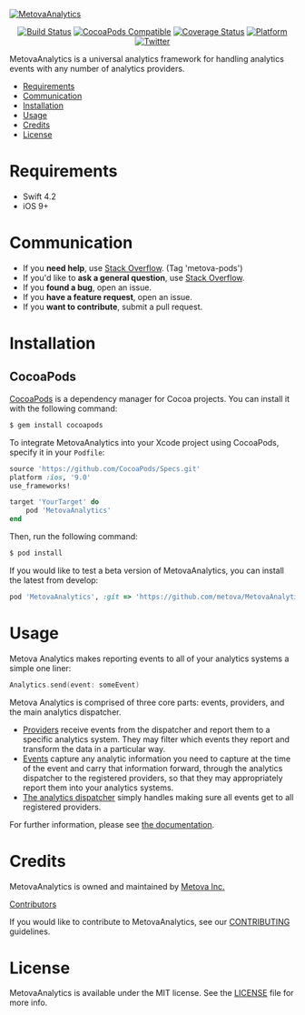 [![MetovaAnalytics](https://github.com/metova/MetovaAnalytics/blob/master/Assets/MetovaAnalytics.png?raw=true)](https://cocoapods.org/pods/MetovaAnalytics)

<p align="center">
 <a href="https://travis-ci.org/metova/MetovaAnalytics" target="_blank"><img src="https://travis-ci.org/metova/MetovaAnalytics.svg?branch=master" alt="Build Status"></a>
 <a href="https://cocoapods.org/pods/MetovaAnalytics" target="_blank"><img src="https://img.shields.io/cocoapods/v/MetovaAnalytics.svg" alt="CocoaPods Compatible"/></a>
 <a href="https://coveralls.io/github/metova/MetovaAnalytics?branch=master" target="_blank"><img src="https://coveralls.io/repos/github/metova/MetovaAnalytics/badge.svg?branch=master&dummy=no_cache_please_1" alt="Coverage Status"/></a>
 <a href="http://cocoadocs.org/docsets/MetovaAnalytics" target="_blank"><img src="https://img.shields.io/cocoapods/p/MetovaAnalytics.svg?style=flat" alt="Platform"/></a>
 <a href="http://twitter.com/metova" target="_blank"><img src="https://img.shields.io/badge/twitter-@Metova-3CAC84.svg" alt="Twitter"/></a>
 <br/>
</p>

MetovaAnalytics is a universal analytics framework for handling analytics events with any number of analytics providers.

- [Requirements](#requirements)
- [Communication](#communication)
- [Installation](#installation)
- [Usage](#Usage)
- [Credits](#credits)
- [License](#license)

# Requirements

- Swift 4.2
- iOS 9+

# Communication

- If you **need help**, use [Stack Overflow](http://stackoverflow.com/questions/tagged/metova-pods). (Tag 'metova-pods')
- If you'd like to **ask a general question**, use [Stack Overflow](http://stackoverflow.com/questions/tagged/metova-pods).
- If you **found a bug**, open an issue.
- If you **have a feature request**, open an issue.
- If you **want to contribute**, submit a pull request.

# Installation

## CocoaPods

[CocoaPods](http://cocoapods.org) is a dependency manager for Cocoa projects. You can install it with the following command:

```bash
$ gem install cocoapods
```

To integrate MetovaAnalytics into your Xcode project using CocoaPods, specify it in your `Podfile`:

```ruby
source 'https://github.com/CocoaPods/Specs.git'
platform :ios, '9.0'
use_frameworks!

target 'YourTarget' do
    pod 'MetovaAnalytics'
end
```

Then, run the following command:

```bash
$ pod install
```

If you would like to test a beta version of MetovaAnalytics, you can install the latest from develop:

```ruby
pod 'MetovaAnalytics', :git => 'https://github.com/metova/MetovaAnalytics.git', :branch => 'develop'
```

# Usage

Metova Analytics makes reporting events to all of your analytics systems a simple one liner:

```swift
Analytics.send(event: someEvent)
```

Metova Analytics is comprised of three core parts: events, providers, and the main analytics dispatcher.  

 - [Providers](./Documentation/Providers.md) receive events from the dispatcher and report them to a specific analytics system.  They may filter which events they report and transform the data in a particular way.
 - [Events](./Documentation/Events.md) capture any analytic information you need to capture at the time of the event and carry that information forward, through the analytics dispatcher to the registered providers, so that they may appropriately report them into your analytics systems.
 - [The analytics dispatcher](./Documentation/Analytics.md) simply handles making sure all events get to all registered providers.

For further information, please see [the documentation](./Documentation).

# Credits

MetovaAnalytics is owned and maintained by [Metova Inc.](https://metova.com)

[Contributors](https://github.com/Metova/MetovaAnalytics/graphs/contributors)

If you would like to contribute to MetovaAnalytics, see our [CONTRIBUTING](CONTRIBUTING.md) guidelines.

# License

MetovaAnalytics is available under the MIT license. See the [LICENSE](LICENSE) file for more info.
